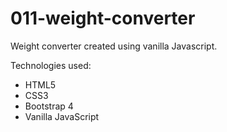 # 011-weight-converter
Weight converter created using vanilla Javascript.

Technologies used:
- HTML5
- CSS3
- Bootstrap 4
- Vanilla JavaScript

